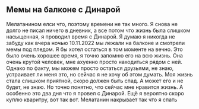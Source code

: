 ## Мемы на балконе с Динарой

Мелатанином елси что, поэтому времени не так много. Я снова не долго не писал ничего в дневник, а все потом что жизнь была слишком насыщенная, я проводил время с Динарой. Я думаю я никогда не забуду как вчера ночью 10.11.2022 мы лежали на балконе и смотрели мемы под пледом. Я бы хотел остаться в том моменте на вечно. Это было очень хорошее время, я точно запомню его на всю жизнь. Она очень крутой человек, мне ахуенно просто находиться рядом с ней. Однако по факту, мы можем просто остаться друзьями, не знаю, устраивает ли меня это, но сейчас я не хочу об этом думать. Моя жизнь стала слишком приятной, скоро должен быть спад. А может его и не будет, не знаю. Но точно понятно, что сейчас мне нравится жизнь. А особенно это два дня что я провел с Динарой. Ещё я вероятно скоро куплю кваритру, вот так вот. Мелатанин накрывает так что я спать




